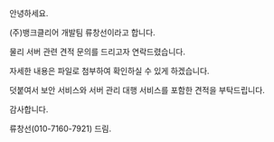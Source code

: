 안녕하세요.

(주)뱅크클리어 개발팀 류창선이라고 합니다.

물리 서버 관련 견적 문의를 드리고자 연락드렸습니다.

자세한 내용은 파일로 첨부하여 확인하실 수 있게 하겠습니다.

덧붙여서 보안 서비스와 서버 관리 대행 서비스를 포함한 견적을 부탁드립니다.

감사합니다.

류창선(010-7160-7921) 드림.